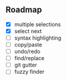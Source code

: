 ## Roadmap

- [x] multiple selections
- [x] select next
- [ ] syntax highlighting
- [ ] copy/paste
- [ ] undo/redo
- [ ] find/replace
- [ ] git gutter
- [ ] fuzzy finder
